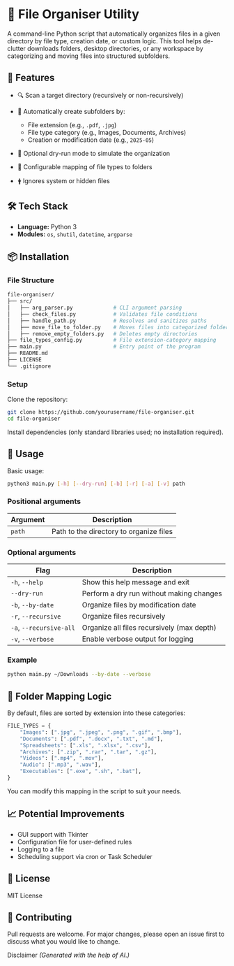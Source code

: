 # 📂 File Organiser Utility

A command-line Python script that automatically organizes files in a given directory
by file type, creation date, or custom logic. This tool helps de-clutter downloads
folders, desktop directories, or any workspace by categorizing and moving files into
structured subfolders.

## 🚀 Features

- 🔍 Scan a target directory (recursively or non-recursively)
- 📁 Automatically create subfolders by:

  - File extension (e.g., `.pdf`, `.jpg`)
  - File type category (e.g., Images, Documents, Archives)
  - Creation or modification date (e.g., `2025-05`)

- 🔄 Optional dry-run mode to simulate the organization
- 🧠 Configurable mapping of file types to folders
- 🛉 Ignores system or hidden files

## 🛠️ Tech Stack

- **Language:** Python 3
- **Modules:** `os`, `shutil`, `datetime`, `argparse`

## 📦 Installation

### File Structure

```bash
file-organiser/
├── src/
│   ├── arg_parser.py             # CLI argument parsing
│   ├── check_files.py            # Validates file conditions
│   ├── handle_path.py            # Resolves and sanitizes paths
│   ├── move_file_to_folder.py    # Moves files into categorized folders
│   ├── remove_empty_folders.py   # Deletes empty directories
├── file_types_config.py          # File extension-category mapping
├── main.py                       # Entry point of the program
├── README.md
├── LICENSE
└── .gitignore
```

### Setup

Clone the repository:

```bash
git clone https://github.com/yourusername/file-organiser.git
cd file-organiser
```

Install dependencies (only standard libraries used; no installation required).

## 🧪 Usage

Basic usage:

```bash
python3 main.py [-h] [--dry-run] [-b] [-r] [-a] [-v] path
```

### Positional arguments

| Argument | Description                             |
| -------- | --------------------------------------- |
| `path`   | Path to the directory to organize files |

### Optional arguments

| Flag                    | Description                                |
| ----------------------- | ------------------------------------------ |
| `-h`, `--help`          | Show this help message and exit            |
| `--dry-run`             | Perform a dry run without making changes   |
| `-b`, `--by-date`       | Organize files by modification date        |
| `-r`, `--recursive`     | Organize files recursively                 |
| `-a`, `--recursive-all` | Organize all files recursively (max depth) |
| `-v`, `--verbose`       | Enable verbose output for logging          |

### Example

```bash
python main.py ~/Downloads --by-date --verbose
```

## 📂 Folder Mapping Logic

By default, files are sorted by extension into these categories:

```python
FILE_TYPES = {
    "Images": [".jpg", ".jpeg", ".png", ".gif", ".bmp"],
    "Documents": [".pdf", ".docx", ".txt", ".md"],
    "Spreadsheets": [".xls", ".xlsx", ".csv"],
    "Archives": [".zip", ".rar", ".tar", ".gz"],
    "Videos": [".mp4", ".mov"],
    "Audio": [".mp3", ".wav"],
    "Executables": [".exe", ".sh", ".bat"],
}
```

You can modify this mapping in the script to suit your needs.

## 📈 Potential Improvements

- GUI support with Tkinter
- Configuration file for user-defined rules
- Logging to a file
- Scheduling support via cron or Task Scheduler

## 📄 License

MIT License

## 🤝 Contributing

Pull requests are welcome. For major changes, please open an issue first to
discuss what you would like to change.

Disclaimer
_(Generated with the help of AI.)_

